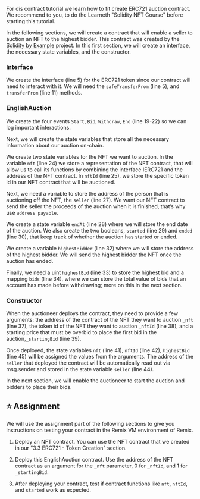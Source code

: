 For dis contract tutorial we learn how to fit create ERC721 auction contract.
We recommend to you, to do the Learneth "Solidity NFT Course" before starting this tutorial.

In the following sections, we will create a contract that will enable a seller to auction an NFT to the highest bidder. This contract was created by the <a href="https://solidity-by-example.org/app/english-auction/" target="_blank">Solidity by Example</a> project. In this first section, we will create an interface, the necessary state variables, and the constructor.

### Interface

We create the interface (line 5) for the ERC721 token since our contract will need to interact with it. We will need the `safeTransferFrom` (line 5),  and` transferFrom` (line 11) methods.

### EnglishAuction

We create the four events `Start`, `Bid`, `Withdraw`, `End` (line 19-22) so we can log important interactions.

Next, we will create the state variables that store all the necessary information about our auction on-chain.

We create two state variables for the NFT we want to auction. In the variable `nft` (line 24) we store a representation of the NFT contract, that will allow us to call its functions by combining the interface IERC721 and the address of the NFT contract.
In `nftId` (line 25), we store the specific token id in our NFT contract that will be auctioned.

Next, we need a variable to store the address of the person that is auctioning off the NFT, the `seller` (line 27).
We want our NFT contract to send the seller the proceeds of the auction when it is finished, that’s why use `address payable`.

We create a state variable `endAt` (line 28) where we will store the end date of the auction.
We also create the two booleans, `started` (line 29) and `ended` (line 30), that keep track of whether the auction has started or ended.

We create a variable `highestBidder` (line 32) where we will store the address of the highest bidder. We will send the highest bidder the NFT once the auction has ended.

Finally, we need a uint `highestBid` (line 33) to store the highest bid and a mapping `bids` (line 34), where we can store the total value of bids that an account has made before withdrawing; more on this in the next section.

### Constructor

When the auctioneer deploys the contract, they need to provide a few arguments:
the address of the contract of the NFT they want to auction `_nft` (line 37), the token id of the NFT they want to auction `_nftId` (line 38), and a starting price that must be overbid to place the first bid in the auction,`_startingBid` (line 39).

Once deployed, the state variables `nft` (line 41), `nftId` (line 42), `highestBid` (line 45) will be assigned the values from the arguments. The address of the `seller` that deployed the contract will be automatically read out via msg.sender and stored in the state variable `seller` (line 44).

In the next section, we will enable the auctioneer to start the auction and bidders to place their bids.

## ⭐️ Assignment

We will use the assignment part of the following sections to give you instructions on testing your contract in the Remix VM environment of Remix.

1. Deploy an NFT contract. You can use the NFT contract that we created in our "3.3 ERC721 - Token Creation" section.

2. Deploy this EnglishAuction contract. Use the address of the NFT contract as an argument for the `_nft` parameter, 0 for `_nftId`, and 1 for `_startingBid`.

3. After deploying your contract, test if contract functions like `nft`, `nftId`, and `started` work as expected.